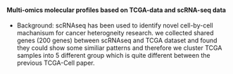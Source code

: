 #### Multi-omics molecular profiles based on TCGA-data and scRNA-seq data
* Background: scRNAseq has been used to identify novel cell-by-cell machanisum for cancer heterogneity research. we collected shared genes (200 genes) between scRNAseq and TCGA dataset and found they could show some similiar patterns and therefore we cluster TCGA samples into 5 different group which is quite different between the previous TCGA-Cell paper. 
